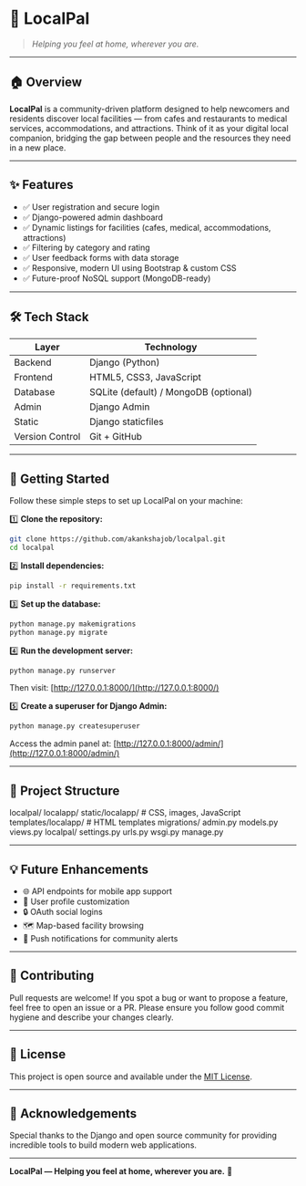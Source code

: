 
# 🌟 LocalPal

> _Helping you feel at home, wherever you are._

---

## 🏠 Overview

**LocalPal** is a community-driven platform designed to help newcomers and residents discover local facilities — from cafes and restaurants to medical services, accommodations, and attractions. Think of it as your digital local companion, bridging the gap between people and the resources they need in a new place.

---

## ✨ Features

- ✅ User registration and secure login
- ✅ Django-powered admin dashboard
- ✅ Dynamic listings for facilities (cafes, medical, accommodations, attractions)
- ✅ Filtering by category and rating
- ✅ User feedback forms with data storage
- ✅ Responsive, modern UI using Bootstrap & custom CSS
- ✅ Future-proof NoSQL support (MongoDB-ready)

---

## 🛠 Tech Stack

| Layer     | Technology                            |
|-----------|---------------------------------------|
| Backend   | Django (Python)                       |
| Frontend  | HTML5, CSS3, JavaScript               |
| Database  | SQLite (default) / MongoDB (optional) |
| Admin     | Django Admin                          |
| Static    | Django staticfiles                    |
| Version Control | Git + GitHub                    |

---

## 🚀 Getting Started

Follow these simple steps to set up LocalPal on your machine:

1️⃣ **Clone the repository:**

```bash
git clone https://github.com/akankshajob/localpal.git
cd localpal
````

2️⃣ **Install dependencies:**

```bash
pip install -r requirements.txt
```

3️⃣ **Set up the database:**

```bash
python manage.py makemigrations
python manage.py migrate
```

4️⃣ **Run the development server:**

```bash
python manage.py runserver
```

Then visit: [http://127.0.0.1:8000/](http://127.0.0.1:8000/)

5️⃣ **Create a superuser for Django Admin:**

```bash
python manage.py createsuperuser
```

Access the admin panel at: [http://127.0.0.1:8000/admin/](http://127.0.0.1:8000/admin/)

---

## 📂 Project Structure


localpal/
  localapp/
    static/localapp/        # CSS, images, JavaScript
    templates/localapp/     # HTML templates
    migrations/
    admin.py
    models.py
    views.py
  localpal/
    settings.py
    urls.py
    wsgi.py
manage.py


---

## 💡 Future Enhancements

* 🌐 API endpoints for mobile app support
* 🎯 User profile customization
* 🔒 OAuth social logins
* 🗺️ Map-based facility browsing
* 📨 Push notifications for community alerts

---

## 🤝 Contributing

Pull requests are welcome! If you spot a bug or want to propose a feature, feel free to open an issue or a PR. Please ensure you follow good commit hygiene and describe your changes clearly.

---

## 📄 License

This project is open source and available under the [MIT License](LICENSE).

---

## 🙏 Acknowledgements

Special thanks to the Django and open source community for providing incredible tools to build modern web applications.

---

**LocalPal — Helping you feel at home, wherever you are.** 🏡

